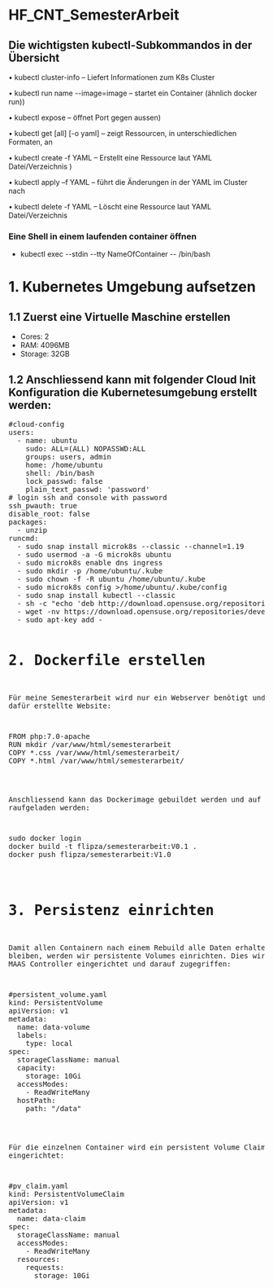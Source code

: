 # HF_CNT_SemesterArbeit

## Die wichtigsten kubectl-Subkommandos in der Übersicht

• kubectl cluster-info – Liefert Informationen zum K8s Cluster

• kubectl run name --image=image – startet ein Container (ähnlich docker run))

• kubectl expose – öffnet Port gegen aussen)

• kubectl get [all] [-o yaml] – zeigt Ressourcen, in unterschiedlichen Formaten, an

• kubectl create -f YAML – Erstellt eine Ressource laut YAML Datei/Verzeichnis )

• kubectl apply –f YAML – führt die Änderungen in der YAML im Cluster nach

• kubectl delete -f YAML – Löscht eine Ressource laut YAML Datei/Verzeichnis

### Eine Shell in einem laufenden container öffnen

- kubectl exec --stdin --tty NameOfContainer -- /bin/bash

# 1. Kubernetes Umgebung aufsetzen

## 1.1 Zuerst eine Virtuelle Maschine erstellen

- Cores: 2
- RAM: 4096MB
- Storage: 32GB

## 1.2 Anschliessend kann mit folgender Cloud Init Konfiguration die Kubernetesumgebung erstellt werden:

<pre>
#cloud-config
users:
  - name: ubuntu
    sudo: ALL=(ALL) NOPASSWD:ALL
    groups: users, admin
    home: /home/ubuntu
    shell: /bin/bash
    lock_passwd: false
    plain_text_passwd: 'password'        
# login ssh and console with password
ssh_pwauth: true
disable_root: false    
packages:
  - unzip
runcmd:
  - sudo snap install microk8s --classic --channel=1.19
  - sudo usermod -a -G microk8s ubuntu
  - sudo microk8s enable dns ingress 
  - sudo mkdir -p /home/ubuntu/.kube
  - sudo chown -f -R ubuntu /home/ubuntu/.kube
  - sudo microk8s config >/home/ubuntu/.kube/config
  - sudo snap install kubectl --classic 
  - sh -c "echo 'deb http://download.opensuse.org/repositories/devel:/kubic:/libcontainers:/stable/xUbuntu_18.04/ /' | sudo tee /etc/apt/sources.list.d/devel:kubic:libcontainers:stable.list"
  - wget -nv https://download.opensuse.org/repositories/devel:kubic:libcontainers:stable/xUbuntu_18.04/Release.key -O /tmp/Release.key
  - sudo apt-key add - </tmp/Release.key
  - sudo apt-get update -qq
  - sudo apt-get -qq -y install buildah 
  - sudo mkdir /data
  - sudo chmod 777 /data
  - sudo apt-get install -y nfs-common
  - sudo mount -t nfs 10.0.42.8:/data/storage /data 
  - sudo microk8s kubectl apply -f https://raw.githubusercontent.com/mc-b/APP_ServiceTool/main/persistentvolume.yaml
  - sudo microk8s kubectl apply -f https://raw.githubusercontent.com/mc-b/APP_ServiceTool/main/persistentvolumeclaim.yaml
  - sudo apt-get -qq -y install fuse-overlayfs
 </pre>

# 2. Dockerfile erstellen
Für meine Semesterarbeit wird nur ein Webserver benötigt und die dafür erstellte Website:
<pre>
FROM php:7.0-apache
RUN mkdir /var/www/html/semesterarbeit
COPY *.css /var/www/html/semesterarbeit/
COPY *.html /var/www/html/semesterarbeit/
</pre>

Anschliessend kann das Dockerimage gebuildet werden und auf Dockerhub raufgeladen werden:
<pre>
sudo docker login
docker build -t flipza/semesterarbeit:V0.1 .
docker push flipza/semesterarbeit:V1.0
</pre>


# 3. Persistenz einrichten
Damit allen Containern nach einem Rebuild alle Daten erhalten bleiben, werden wir persistente Volumes einrichten.
Dies wird auf dem MAAS Controller eingerichtet und darauf zugegriffen:
<pre>
#persistent_volume.yaml
kind: PersistentVolume
apiVersion: v1
metadata:
  name: data-volume
  labels:
    type: local
spec:
  storageClassName: manual
  capacity:
    storage: 10Gi
  accessModes:
    - ReadWriteMany
  hostPath:
    path: "/data"
</pre>

Für die einzelnen Container wird ein persistent Volume Claim eingerichtet:
<pre>
#pv_claim.yaml
kind: PersistentVolumeClaim
apiVersion: v1
metadata:
  name: data-claim
spec:
  storageClassName: manual
  accessModes:
    - ReadWriteMany
  resources:
    requests:
      storage: 10Gi
</pre>
